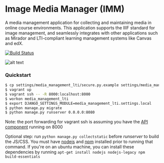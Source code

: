 # Image Media Manager (IMM)
A media management application for collecting and maintaining media in online course environments. This application supports the IIIF standard for image management, and seamlessly integrates with other applications such as Mirador and LTI-compliant learning management systems like Canvas and edX.


[![Build Status](https://travis-ci.org/Harvard-ATG/media_management_lti.svg)](https://travis-ci.org/Harvard-ATG/media_management_lti)

![alt text](https://github.com/Harvard-ATG/media_management_lti/blob/master/docs/IMM_HAM2.gif "IIIF Demo")

### Quickstart

```sh
$ cp settings/media_management_lti/secure.py.example settings/media_management_lti/secure.py
$ vagrant up
$ vagrant ssh -- -R 8000:localhost:8000
$ workon media_management_lti
$ export DJANGO_SETTINGS_MODULE=media_management_lti.settings.local
$ python manage.py migrate
$ python manage.py runserver 0.0.0.0:8080
```

Note: the port forwarding for vagrant ssh is assuming you have the [API component](https://github.com/Harvard-ATG/media_management_api) running on 8000

Optional step: run `python manage.py collectstatic` before *runserver* to build the JS/CSS. You must have [nodejs](https://nodejs.org/en/) and [npm](https://www.npmjs.com/) installed prior to running that command. If you're on an ubuntu machine, you can install these dependencies by running `apt-get install nodejs nodejs-legacy npm build-essentials`

